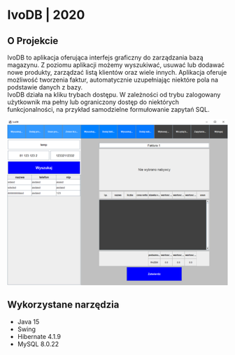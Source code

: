 # IvoDB | 2020


## O Projekcie
IvoDB to aplikacja oferująca interfejs graficzny do zarządzania bazą magazynu. Z poziomu aplikacji możemy wyszukiwać, usuwać lub dodawać nowe produkty, zarządzać listą klientów oraz wiele innych. Aplikacja oferuje możliwość tworzenia faktur, automatycznie uzupełniając niektóre pola na podstawie danych z bazy.  
IvoDB działa na kliku trybach dostępu. W zależności od trybu zalogowany użytkownik ma pełny lub ograniczony dostęp do niektórych funkcjonalności, na przykład samodzielne formułowanie zapytań SQL.  
  
![Gra PyRarria](img/ivodb.png "Gra PyRarria")


## Wykorzystane narzędzia
* Java 15
* Swing
* Hibernate 4.1.9
* MySQL 8.0.22
